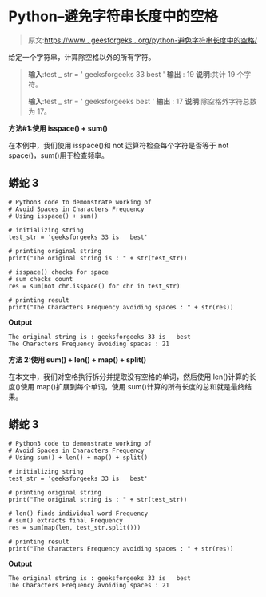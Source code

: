# Python–避免字符串长度中的空格

> 原文:[https://www . geesforgeks . org/python-避免字符串长度中的空格/](https://www.geeksforgeeks.org/python-avoid-spaces-in-string-length/)

给定一个字符串，计算除空格以外的所有字符。

> **输入**:test _ str = ' geeksforgeeks 33 best '
> **输出** : 19
> **说明**:共计 19 个字符。
> 
> **输入**:test _ str = ' geeksforgeeks best '
> **输出** : 17
> **说明**:除空格外字符总数为 17。

**方法#1:使用 isspace() + sum()**

在本例中，我们使用 isspace()和 not 运算符检查每个字符是否等于 not space()，sum()用于检查频率。

## 蟒蛇 3

```
# Python3 code to demonstrate working of 
# Avoid Spaces in Characters Frequency
# Using isspace() + sum()

# initializing string
test_str = 'geeksforgeeks 33 is   best'

# printing original string
print("The original string is : " + str(test_str))

# isspace() checks for space 
# sum checks count 
res = sum(not chr.isspace() for chr in test_str)

# printing result 
print("The Characters Frequency avoiding spaces : " + str(res)) 
```

**Output**

```
The original string is : geeksforgeeks 33 is   best
The Characters Frequency avoiding spaces : 21

```

**方法 2:使用 sum() + len() + map() + split()**

在本文中，我们对空格执行拆分并提取没有空格的单词，然后使用 len()计算的长度()使用 map()扩展到每个单词，使用 sum()计算的所有长度的总和就是最终结果。

## 蟒蛇 3

```
# Python3 code to demonstrate working of 
# Avoid Spaces in Characters Frequency
# Using sum() + len() + map() + split()

# initializing string
test_str = 'geeksforgeeks 33 is   best'

# printing original string
print("The original string is : " + str(test_str))

# len() finds individual word Frequency 
# sum() extracts final Frequency
res = sum(map(len, test_str.split()))

# printing result 
print("The Characters Frequency avoiding spaces : " + str(res)) 
```

**Output**

```
The original string is : geeksforgeeks 33 is   best
The Characters Frequency avoiding spaces : 21

```